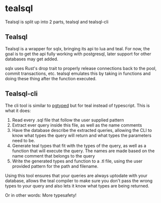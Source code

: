 # tealsql

Tealsql is split up into 2 parts, tealsql and tealsql-cli

## Tealsql

Tealsql is a wrapper for sqlx, bringing its api to lua and teal. For now, the goal is to get the api fully working with postgresql,
later support for other databases may get added.

sqlx uses Rust's drop trait to properly release connections back to the pool, commit transactions, etc. tealsql emulates this by taking in functions 
and doing these thing after the function executed.

## Tealsql-cli

The cli tool is similar to [pgtyped](https://github.com/adelsz/pgtyped) but for teal instead of typescript. This is what it does:
1. Read every .sql file that follow the user supplied pattern
1. Extract ever query inside this file, as well as the name comments
1. Have the database describe the extracted queries, allowing the CLI to know what types the query will return and what types the parameters need to be.
1. Generate teal types that fit with the types of the query, as well as a function that will execute the query. The names are made based on the name comment that belongs to the query
1. Write the generated types and function to a .tl file, using the user provided pattern for the path and filename.

Using this tool ensures that your queries are always uptodate with your database, allows the teal compiler to make sure you don't pass the wrong types to your query and also lets it know what types are being returned.

Or in other words: More typesafety!
